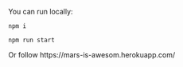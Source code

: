 You can run locally:
<p><code>npm i</code><p>
<p><code>npm run start</code></p>
<p>Or follow https://mars-is-awesom.herokuapp.com/</p>

